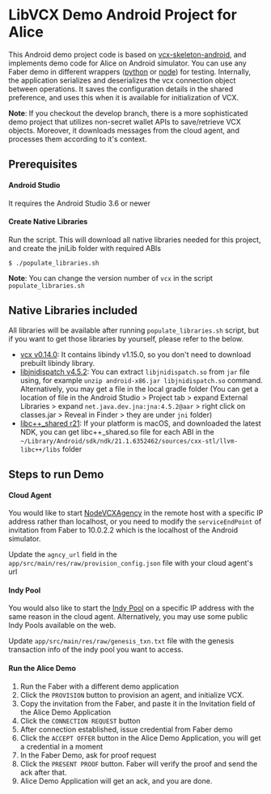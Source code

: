 # LibVCX Demo Android Project for Alice
This Android demo project code is based on [vcx-skeleton-android](https://github.com/sktston/vcx-skeleton-android), and implements demo code for Alice on Android simulator. You can use any Faber demo in different wrappers ([python](https://github.com/hyperledger/aries-vcx/tree/master/wrappers/python3/demo) or [node](https://github.com/hyperledger/aries-vcx/tree/master/wrappers/node)) for testing. Internally, the application serializes and deserializes the vcx connection object between operations. It saves the configuration details in the shared preference, and uses this when it is available for initialization of VCX.

**Note**: If you checkout the develop branch, there is a more sophisticated demo project that utilizes non-secret wallet APIs to save/retrieve VCX objects. Moreover, it downloads messages from the cloud agent, and processes them according to it's context. 

## Prerequisites

#### Android Studio
It requires the Android Studio 3.6 or newer

#### Create Native Libraries
Run the script. This will download all native libraries needed for this project, and create the jniLib folder with required ABIs
```
$ ./populate_libraries.sh
``` 

**Note**: You can change the version number of `vcx` in the script `populate_libraries.sh`

## Native Libraries included
All libraries will be available after running `populate_libraries.sh` script, but if you want to get those libraries by yourself, please refer to the below.

- [vcx v0.14.0](https://github.com/hyperledger/aries-vcx/releases/tag/0.14.0): It contains libindy v1.15.0, so you don't need to download prebuilt libindy library. 
- [libjnidispatch v4.5.2](https://github.com/java-native-access/jna/tree/4.5.2/lib/native): You can extract `libjnidispatch.so` from `jar` file using, for example `unzip android-x86.jar libjnidispatch.so` command. Alternatively, you may get a file in the local gradle folder (You can get a location of file in the Android Studio > Project tab > expand External Libraries > expand `net.java.dev.jna:jna:4.5.2@aar` > right click on classes.jar > Reveal in Finder > they are under `jni` folder)
- [libc++_shared r21](https://developer.android.com/ndk/downloads): If your platform is macOS, and downloaded the latest NDK, you can get libc++_shared.so file for each ABI in the `~/Library/Android/sdk/ndk/21.1.6352462/sources/cxx-stl/llvm-libc++/libs` folder

## Steps to run Demo

#### Cloud Agent
You would like to start [NodeVCXAgency](https://github.com/AbsaOSS/vcxagencynode) in the remote host with a specific IP address rather than localhost, or you need to modify the `serviceEndPoint` of invitation from Faber to 10.0.2.2 which is the localhost of the Android simulator. 

Update the `agncy_url` field in the `app/src/main/res/raw/provision_config.json` file with your cloud agent's url

#### Indy Pool
You would also like to start the [Indy Pool](https://github.com/hyperledger/indy-sdk#how-to-start-local-nodes-pool-with-docker) on a specific IP address with the same reason in the cloud agent. Alternatively, you may use some public Indy Pools available on the web. 

Update `app/src/main/res/raw/genesis_txn.txt` file with the genesis transaction info of the indy pool you want to access.

#### Run the Alice Demo
1. Run the Faber with a different demo application
1. Click the `PROVISION` button to provision an agent, and initialize VCX. 
1. Copy the invitation from the Faber, and paste it in the Invitation field of the Alice Demo Application
1. Click the `CONNECTION REQUEST` button
1. After connection established, issue credential from Faber demo
1. Click the `ACCEPT OFFER` button in the Alice Demo Application, you will get a credential in a moment
1. In the Faber Demo, ask for proof request
1. Click the `PRESENT PROOF` button. Faber will verify the proof and send the ack after that. 
1. Alice Demo Application will get an ack, and you are done.
